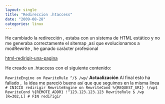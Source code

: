 ```yaml
---
layout: single
title: "Redireccion .htaccess"
date: "2009-08-28"
categories: linux
---
```


He cambiado la redirección , estaba con un sistema de HTML estático y no me generaba correctamente el sitemap ,asi que evolucionamos a modRewrite , he ganado carácter profesional

[html-redirigir-una-pagina](https://luispuente.net/2007/12/06/html-redirigir-una-pagina/)

He creado un .htaccess con el siguiente contenido:

`RewriteEngine on RewriteRule ^/$ /wp/` **Actualización** Al final esto ha fallado ,  la idea me pareció bueno así que que seguimos en la misma linea `# INICIO redirigir RewriteEngine on RewriteCond %{REQUEST_URI} !/wp$ RewriteCond %{REMOTE_ADDR} !^123.123.123.123 RewriteRule $ /wp [R=302,L] # FIN redirigir`
